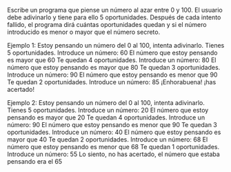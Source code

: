 Escribe un programa que piense un número al azar entre 0 y 100. El usuario debe adivinarlo y tiene para
ello 5 oportunidades. Después de cada intento fallido, el programa dirá cuántas oportunidades quedan y si
el número introducido es menor o mayor que el número secreto.

Ejemplo 1:
Estoy pensando un número del 0 al 100, intenta adivinarlo. Tienes 5 oportunidades.
Introduce un número: 60
El número que estoy pensando es mayor que 60
Te quedan 4 oportunidades.
Introduce un número: 80
El número que estoy pensando es mayor que 80
Te quedan 3 oportunidades.
Introduce un número: 90
El número que estoy pensando es menor que 90
Te quedan 2 oportunidades.
Introduce un número: 85
¡Enhorabuena! ¡has acertado!

Ejemplo 2:
Estoy pensando un número del 0 al 100, intenta adivinarlo. Tienes 5 oportunidades.
Introduce un número: 20
El número que estoy pensando es mayor que 20
Te quedan 4 oportunidades.
Introduce un número: 90
El número que estoy pensando es menor que 90
Te quedan 3 oportunidades.
Introduce un número: 40
El número que estoy pensando es mayor que 40
Te quedan 2 oportunidades.
Introduce un número: 68
El número que estoy pensando es menor que 68
Te quedan 1 oportunidades.
Introduce un número: 55
Lo siento, no has acertado, el número que estaba pensando era el 65